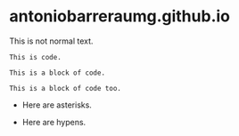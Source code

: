# antoniobarreraumg.github.io

This is not normal text.
 
`This is code.`

~~~~
This is a block of code.
~~~~

```
This is a block of code too.
```

* Here are asterisks.
- Here are hypens.



